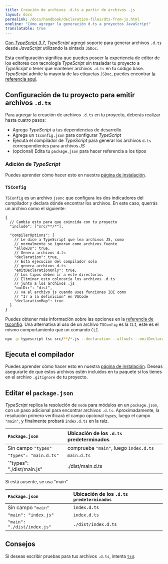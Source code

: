 ```yaml
---
title: Creación de archivos .d.ts a partir de archivos .js
layout: docs
permalink: /docs/handbook/declaration-files/dts-from-js.html
oneline: "Cómo agregar la generación d.ts a proyectos JavaScript"
translatable: true
---
```


[Con *TypeScript 3.7*](/docs/handbook/release-notes/typescript-3-7.html#-declaration-and---allowjs),
*TypeScript* agregó soporte para generar archivos `.d.ts` desde *JavaScript* utilizando la sintaxis `JSDoc`.

Esta configuración significa que puedes poseer la experiencia de editor de los editores con tecnología *TypeScript* sin trasladar tu proyecto a *TypeScript* o tener que mantener archivos `.d.ts` en tu código base.
*TypeScript* admite la mayoría de las etiquetas `JSDoc`, puedes encontrar [la referencia aquí](/es/docs/handbook/type-checking-javascript-files.html#los-m%C3%B3dulos-commonjs-son-compatibles).

## Configuración de tu proyecto para emitir archivos `.d.ts`

Para agregar la creación de archivos `.d.ts` en tu proyecto, deberás realizar hasta cuatro pasos:

- Agrega *TypeScript* a tus dependencias de desarrollo
- Agrega un `tsconfig.json` para configurar *TypeScript*
- Ejecuta el compilador de *TypeScript* para generar los archivos `d.ts` correspondientes para archivos *JS*
- (opcional) Edita tu `package.json` para hacer referencia a los tipos

### Adición de *TypeScript*

Puedes aprender cómo hacer esto en nuestra [página de instalación](/download).

### `TSConfig`

`TSConfig` es un archivo `jsonc` que configura los dos indicadores del compilador y declara dónde encontrar los archivos.
En este caso, querrás un archivo como el siguiente:

```jsonc tsconfig
{
  // Cambia esto para que coincida con tu proyecto
  "include": ["src/**/*"],

  "compilerOptions": {
    // Le dice a TypeScript que lea archivos JS, como
    // normalmente se ignoran como archivos fuente
    "allowJs": true,
    // Genera archivos d.ts
    "declaration": true,
    // Esta ejecución del compilador solo
    // genera archivos d.ts
    "emitDeclarationOnly": true,
    // Los tipos deben ir a este directorio.
    // Eliminar esto colocaría los archivos .d.ts
    // junto a los archivos .js
    "outDir": "dist",
    // va al archivo js cuando uses funciones IDE como
    // "Ir a la definición" en VSCode
    "declarationMap": true
  }
}
```

Puedes obtener más información sobre las opciones en la [referencia de tsconfig](/tsconfig).
Una alternativa al uso de un archivo `TSConfig` es la `CLI`, este es el mismo comportamiento que un comando `CLI`.

```sh
npx -p typescript tsc src/**/*.js --declaration --allowJs --emitDeclarationOnly --outDir types
```

## Ejecuta el compilador

Puedes aprender cómo hacer esto en nuestra [página de instalación](/download).
Deseas asegurarte de que estos archivos estén incluidos en tu paquete si los tienes en el archivo `.gitignore` de tu proyecto.

## Editar el `package.json`

*TypeScript* replica la resolución de `node` para módulos en un `package.json`, con un paso adicional para encontrar archivos `.d.ts`.
Aproximadamente, la resolución primero verificará el campo opcional `types`, luego el campo `"main"`, y finalmente probará `index.d.ts` en la raíz.

| `Package.json`              | Ubicación de los `.d.ts` predeterminados |
| :------------------------ | :----------------------------- |
| Sin campo `"types"`         | comprueba `"main"`, luego `index.d.ts`   |
| `"types": "main.d.ts"`      | `main.d.ts`                              |
| `"types": "./dist/main.js" | ./dist/main.d.ts               |

Si está ausente, se usa "main"

| `Package.json`              | Ubicación de los `.d.ts predeterminados` |
| :----------------------- | :------------------------ |
| Sin campo `"main"`          | `index.d.ts`                             |
| `"main": "index.js"`        | `index.d.ts`                             |
| `"main": "./dist/index.js"` | `./dist/index.d.ts`                      |

## Consejos

Si deseas escribir pruebas para tus archivos `.d.ts`, intenta [`tsd`](https://github.com/SamVerschueren/tsd).
